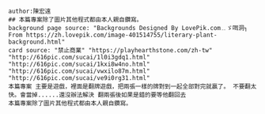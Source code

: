     author:陳宏遠
    ## 本篇專案除了圖片其他程式都由本人親自鑽寫。
    background page source: "Backgrounds Designed By LovePik.com﹎ゞ咡洞┐ From https://zh.lovepik.com/image-401514755/literary-plant-background.html"
    card source: "禁止商業" "https://playhearthstone.com/zh-tw" "http://616pic.com/sucai/1l0i3gdq1.html" "http://616pic.com/sucai/1kxi8w4no.html"
    "http://616pic.com/sucai/vwxilo87m.html" "http://616pic.com/sucai/ve9i0rg31.html"
    本篇專案 主要是遊戲，裡面是翻牌遊戲，把兩張一樣的牌對到一起全部對完就贏了。 不要翻太快。會當掉......還沒辦法解決 翻兩張後如果是錯的要等他翻回去
    本篇專案除了圖片其他程式都由本人親自鑽寫。    

